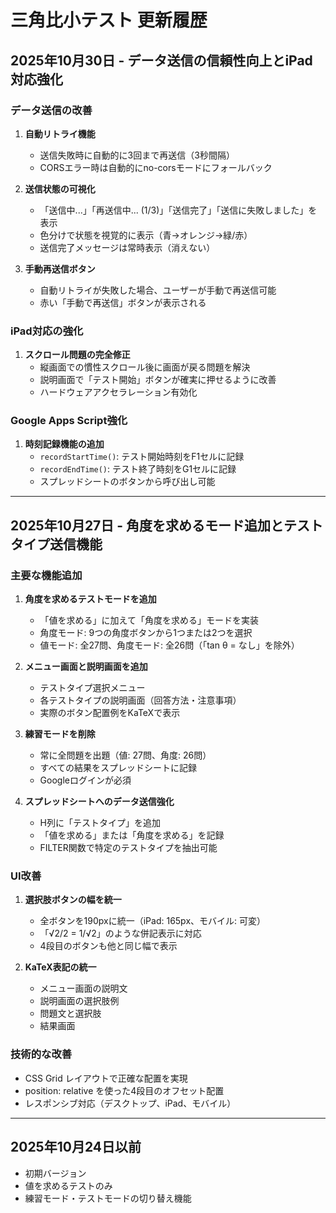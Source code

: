 # 三角比小テスト 更新履歴

## 2025年10月30日 - データ送信の信頼性向上とiPad対応強化

### データ送信の改善
1. **自動リトライ機能**
   - 送信失敗時に自動的に3回まで再送信（3秒間隔）
   - CORSエラー時は自動的にno-corsモードにフォールバック

2. **送信状態の可視化**
   - 「送信中...」「再送信中... (1/3)」「送信完了」「送信に失敗しました」を表示
   - 色分けで状態を視覚的に表示（青→オレンジ→緑/赤）
   - 送信完了メッセージは常時表示（消えない）

3. **手動再送信ボタン**
   - 自動リトライが失敗した場合、ユーザーが手動で再送信可能
   - 赤い「手動で再送信」ボタンが表示される

### iPad対応の強化
1. **スクロール問題の完全修正**
   - 縦画面での慣性スクロール後に画面が戻る問題を解決
   - 説明画面で「テスト開始」ボタンが確実に押せるように改善
   - ハードウェアアクセラレーション有効化

### Google Apps Script強化
1. **時刻記録機能の追加**
   - `recordStartTime()`: テスト開始時刻をF1セルに記録
   - `recordEndTime()`: テスト終了時刻をG1セルに記録
   - スプレッドシートのボタンから呼び出し可能

---

## 2025年10月27日 - 角度を求めるモード追加とテストタイプ送信機能

### 主要な機能追加
1. **角度を求めるテストモードを追加**
   - 「値を求める」に加えて「角度を求める」モードを実装
   - 角度モード: 9つの角度ボタンから1つまたは2つを選択
   - 値モード: 全27問、角度モード: 全26問（「tan θ = なし」を除外）

2. **メニュー画面と説明画面を追加**
   - テストタイプ選択メニュー
   - 各テストタイプの説明画面（回答方法・注意事項）
   - 実際のボタン配置例をKaTeXで表示

3. **練習モードを削除**
   - 常に全問題を出題（値: 27問、角度: 26問）
   - すべての結果をスプレッドシートに記録
   - Googleログインが必須

4. **スプレッドシートへのデータ送信強化**
   - H列に「テストタイプ」を追加
   - 「値を求める」または「角度を求める」を記録
   - FILTER関数で特定のテストタイプを抽出可能

### UI改善
1. **選択肢ボタンの幅を統一**
   - 全ボタンを190pxに統一（iPad: 165px、モバイル: 可変）
   - 「√2/2 = 1/√2」のような併記表示に対応
   - 4段目のボタンも他と同じ幅で表示

2. **KaTeX表記の統一**
   - メニュー画面の説明文
   - 説明画面の選択肢例
   - 問題文と選択肢
   - 結果画面

### 技術的な改善
- CSS Grid レイアウトで正確な配置を実現
- position: relative を使った4段目のオフセット配置
- レスポンシブ対応（デスクトップ、iPad、モバイル）

---

## 2025年10月24日以前
- 初期バージョン
- 値を求めるテストのみ
- 練習モード・テストモードの切り替え機能
